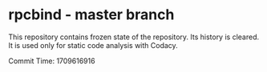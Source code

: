 # rpcbind - master branch

This repository contains frozen state of the repository.
Its history is cleared. It is used only for static code
analysis with Codacy.

Commit Time: 1709616916